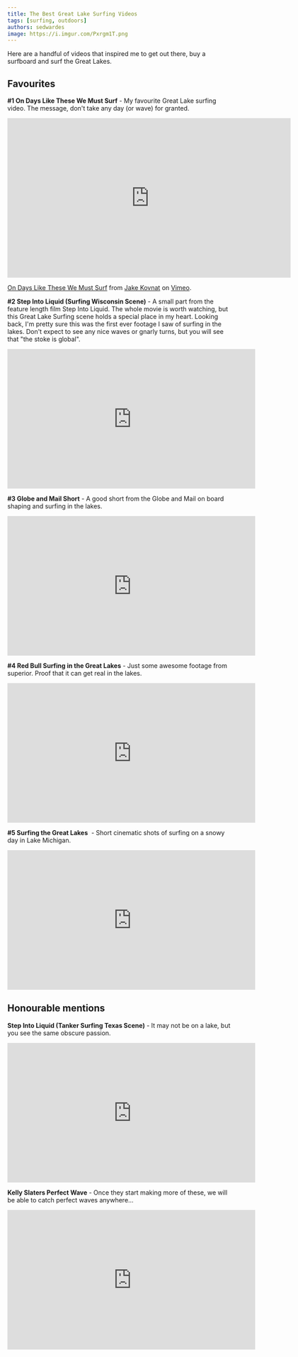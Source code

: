 ```yaml
---
title: The Best Great Lake Surfing Videos
tags: [surfing, outdoors]
authors: sedwardes
image: https://i.imgur.com/Pxrgm1T.png
---
```


Here are a handful of videos that inspired me to get out there, buy a surfboard and surf the Great Lakes.

<!--truncate-->

## Favourites

**#1 On Days Like These We Must Surf** - My favourite Great Lake surfing video. The message, don't take any day (or wave) for granted.

<iframe src="https://player.vimeo.com/video/185271186?h=41fc21ab31&color=ffffff&title=0&byline=0&portrait=0" width="640" height="360" frameborder="0" allow="autoplay; fullscreen; picture-in-picture" allowfullscreen></iframe>
<p><a href="https://vimeo.com/185271186">On Days Like These We Must Surf</a> from <a href="https://vimeo.com/jakekovnat">Jake Kovnat</a> on <a href="https://vimeo.com">Vimeo</a>.</p>

**#2 Step Into Liquid (Surfing Wisconsin Scene)** - A small part from the feature length film Step Into Liquid. The whole movie is worth watching, but this Great Lake Surfing scene holds a special place in my heart. Looking back, I'm pretty sure this was the first ever footage I saw of surfing in the lakes. Don't expect to see any nice waves or gnarly turns, but you will see that "the stoke is global".

<iframe width="560" height="315" src="https://www.youtube.com/embed/2LLk0YhhRdQ" title="YouTube video player" frameborder="0" allow="accelerometer; autoplay; clipboard-write; encrypted-media; gyroscope; picture-in-picture" allowfullscreen></iframe>

**#3 Globe and Mail Short** - A good short from the Globe and Mail on board shaping and surfing in the lakes.

<iframe width="560" height="315" src="https://www.youtube.com/embed/yJRQEjfS0To" title="YouTube video player" frameborder="0" allow="accelerometer; autoplay; clipboard-write; encrypted-media; gyroscope; picture-in-picture" allowfullscreen></iframe>

**#4 Red Bull Surfing in the Great Lakes** - Just some awesome footage from superior. Proof that it can get real in the lakes.

<iframe width="560" height="315" src="https://www.youtube.com/embed/6sMWoG0llYo" title="YouTube video player" frameborder="0" allow="accelerometer; autoplay; clipboard-write; encrypted-media; gyroscope; picture-in-picture" allowfullscreen></iframe>

**#5 Surfing the Great Lakes**  - Short cinematic shots of surfing on a snowy day in Lake Michigan.

<iframe width="560" height="315" src="https://www.youtube.com/embed/e_ENuxyO1j0" title="YouTube video player" frameborder="0" allow="accelerometer; autoplay; clipboard-write; encrypted-media; gyroscope; picture-in-picture" allowfullscreen></iframe>

## Honourable mentions

**Step Into Liquid (Tanker Surfing Texas Scene)** - It may not be on a lake, but you see the same obscure passion.

<iframe width="560" height="315" src="https://www.youtube.com/embed/wrC0jOwX2ck" title="YouTube video player" frameborder="0" allow="accelerometer; autoplay; clipboard-write; encrypted-media; gyroscope; picture-in-picture" allowfullscreen></iframe>

**Kelly Slaters Perfect Wave** - Once they start making more of these, we will be able to catch perfect waves anywhere...

<iframe width="560" height="315" src="https://www.youtube.com/embed/hVxPJ9heetc" title="YouTube video player" frameborder="0" allow="accelerometer; autoplay; clipboard-write; encrypted-media; gyroscope; picture-in-picture" allowfullscreen></iframe>